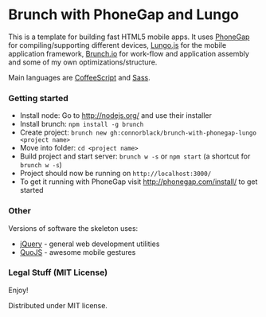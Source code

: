 # Brunch with PhoneGap and Lungo
This is a template for building fast HTML5 mobile apps. It uses [PhoneGap](http://phonegap.com/) for compiling/supporting different devices, [Lungo.js](http://lungo.tapquo.com/) for the mobile application framework, [Brunch.io](http://brunch.io/) for work-flow and application assembly and some of my own optimizations/structure.

Main languages are [CoffeeScript](http://coffeescript.org/) and [Sass](http://sass-lang.com/).

### Getting started
* Install node: Go to http://nodejs.org/ and use their installer
* Install brunch: `npm install -g brunch`
* Create project: `brunch new gh:connorblack/brunch-with-phonegap-lungo <project name>`
* Move into folder: `cd <project name>`
* Build project and start server: `brunch w -s` or `npm start` (a shortcut for `brunch w -s`)
* Project should now be running on `http://localhost:3000/`
* To get it running with PhoneGap visit http://phonegap.com/install/ to get started

### Other
Versions of software the skeleton uses:

* [jQuery](http://jquery.com/) - general web development utilities
* [QuoJS](http://quojs.tapquo.com/) - awesome mobile gestures

### Legal Stuff (MIT License)

Enjoy!

Distributed under MIT license.
